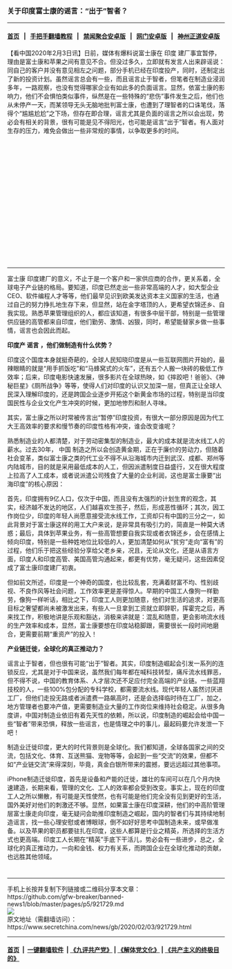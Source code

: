 ### 关于印度富士康的谣言：“出于”智者？
------------------------

#### [首页](https://github.com/gfw-breaker/banned-news1/blob/master/README.md) &nbsp;&nbsp;|&nbsp;&nbsp; [手把手翻墙教程](https://github.com/gfw-breaker/guides/wiki) &nbsp;&nbsp;|&nbsp;&nbsp; [禁闻聚合安卓版](https://github.com/gfw-breaker/bn-android) &nbsp;&nbsp;|&nbsp;&nbsp; [网门安卓版](https://github.com/oGate2/oGate) &nbsp;&nbsp;|&nbsp;&nbsp; [神州正道安卓版](https://github.com/SzzdOgate/update) 



<div class="article_right" style="fone-color:#000">
 <p>
  【看中国2020年2月3日讯】日前，媒体有爆料说富士康在
  <span href="https://www.secretchina.com/news/gb/tag/印度" target="_blank">
   印度
  </span>
  建厂事宜暂停，理由是富士康和苹果之间有意见不合。但没过多久，立即就有发言人出来辟谣说：同自己的客户并没有意见相左之问题，部分手机已经在印度投产，同时，还制定出了新的投资计划。虽然谣言总会有一些，而且谣言止于智者，但笔者在制造业浸润多年，一路观察，也没有觉得哪家企业有如此多的负面谣言。显然，依富士康的影响力，他们不会惧怕类似事件，纵然是在一些特殊的“悲伤”事件发生之后，他们也从未停产一天，而某领导无头无脑地批判富士康，也遭到了理智者的口诛笔伐，落得个“尴尴尬尬”之下场，但存在即合理，谣言尤其是负面的谣言之所以会出现，势必会有相关的背景，很有可能是见不得阳光，也可能是谣言“出于”智者。有人面对生存的压力，难免会做出一些非常规的事情，以争取更多的时间。
  <span id="hideid" name="hideid" style="color:red;display:none;">
   <span href="https://www.secretchina.com">
   </span>
  </span>
 </p>
 <div id="txt-mid1-t21-2017">
  <ins class="adsbygoogle" data-ad-client="ca-pub-1276641434651360" data-ad-slot="2451032099" style="display:inline-block;width:336px;height:280px">
  </ins>
  

---


  </div>
 </div>
 <p>
  <span href="https://www.secretchina.com/news/gb/tag/富士康" target="_blank">
   富士康
  </span>
  印度建厂的意义，不止于是一个客户和一家供应商的合作，更关系着，全球电子产业链的格局。要知道，印度已然走出一些非常高端的人才，如大型企业CEO、软件编程人才等等，他们最早见识到欧美发达资本主义国家的生活，也通过自己的努力挣扎地生存下来，但显然，站在金字塔顶的人，更希望衣锦还乡、自我实现。熟悉苹果管理组织的人，都应该知道，有很多中层干部，特别是一些管理供应链的高管都来自印度，他们勤劳、激情、凶狠，同时，希望能替家乡做一些事情，谣言也会因此而起。
  <span id="hideid" name="hideid" style="color:red;display:none;">
   <span href="https://www.secretchina.com">
   </span>
  </span>
 </p>
 <p>
  <strong>
   印度产
   <span href="https://www.secretchina.com/news/gb/tag/谣言" target="_blank">
    谣言
   </span>
   ，他们做制造有什么优势？
  </strong>
 </p>
 <p>
  印度这个国度本身就挺奇葩的，全球人民知晓印度是从一些互联网图片开始的，最辣眼睛的就是“用手抓饭吃”和“马蜂窝式的火车”，还有五个人搬一块砖的极低工作效率；后来，印度电影快速发展，很多影片在全球热映，如《摔跤吧！爸爸》、《神秘巨星》《厕所战争》等等，使得人们对印度的认识又加深一层，但真正让全球人民深入理解印度的，还是跨国企业逐步开拓这个新黄金市场的过程，特别是当印度国民性与企业文化产生冲突的时候，更加地惨烈和耐人寻味。
 </p>
 <p>
  其实，富士康之所以时常被传言出“暂停”印度投资，有很大一部分原因是因为代工大王高效率的要求和慢节奏的印度性格有冲突，谁会改变谁呢？
 </p>
 <p>
  熟悉制造业的人都清楚，对于劳动密集型的制造业，最大的成本就是流水线工人的薪水。过去30年，
  <span href="https://www.secretchina.com" target="_blank">
   中国
  </span>
  制造之所以会创造黄金期，正在于廉价的劳动力，但随着社会变革，类似富士康之类的代工业不得不从沿海城市内迁到武汉、成都、郑州等内陆城市，目的就是采用最低成本的人工，但因派遣制度日益盛行，又在很大程度上拉高了人工成本，或者说派遣公司残食了大量的企业利润，这也是富士康要“出海印度”的核心原因：
 </p>
 <p>
  首先，印度拥有9亿人口，仅次于中国，而且没有太强烈的计划生育的观念，其实，经济越不发达的地区，人们越喜欢生孩子，然后，形成恶性循环；其次，因工作岗位少，印度的年轻人尚愿意接受流水线工作，工资却只有中国的三分之一，如此背景对于富士康这样的用工大户来说，是非常具有吸引力的，简直是一种莫大诱惑；最后，具体到苹果业务，有一些高管想要自我实现或者衣锦还乡，会在感情上倾向印度，特别是一些种姓地位比较低的人，更加清楚如何从“贫穷”走向“富有”的过程，他们乐于把这些经验分享给父老乡亲，况且，无论从文化，还是从语言方面，印度人和印度高管、美国高管沟通起来，都更有优势，毫无疑问，这些因素促成了富士康印度建厂初衷。
 </p>
 <p>
  但如前文所述，印度是一个神奇的国度，也比较乱套，充满着财富不均、性别歧视、不良作风等社会问题，工作效率更是差得惊人。早期的中国工人像狗一样勤劳，像狗一样听话，相比之下，印度工人则更加随意，他们对生活的追求，对更高目标之奢望都尚未被激发出来，有些人一旦拿到工资就立即辞职，挥霍完之后，再来找工作，积极地讲是乐观和豁达，消极来讲就是：混乱和随意，更会影响流水线的生产效率和成本，显然，富士康要想在印度站稳脚跟，需要很长一段时间地磨合，更需要前期“重资产”的投入！
 </p>
 <p>
  <strong>
   产业链迁徙，全球化的真正推动力？
  </strong>
 </p>
 <p>
  谣言止于智者，但也很有可能“出于”智者。其实，印度制造崛起会引发一系列的连锁反应，尤其是对于中国来说，虽然我们每年都在喊科技转型，痛斥流水线罪恶，但不得不说，中国的教育体系、人才层次还不足应付完全高端的产业链。一些蓝翔技校的人，一些100%包分配的专科学校，都需要流水线。现代年轻人虽然讨厌进工厂，但他们走投无路或者派遣费一路飙高时，还是会选择临时待在工厂，加之，地方管理者也要冲产值，更需要制造业大量的工作岗位来维持社会稳定。从很多角度讲，中国对制造业依旧有着先天性的依赖，所以说，印度制造的崛起会给中国一些“智者”带来恐惧，释放一些谣言，也是情理之中的事儿，最起码要允许发泄一下吧！
 </p>
 <p>
  制造业迁徙印度，更大的时代背景则是全球化。我们都知道，全球各国家之间的交流，包括文化、体育、互送熊猫、宠物等等，会起到一些“交流”的效果，但都不如“产业链交流”来得深刻，毕竟，真金白银所带来的震撼，要远远超过其他事项。
 </p>
 <p>
  iPhone制造迁徙印度，首先是设备和产能的迁徙，雄壮的车间可以在几个月内快速建造，长期来看，管理的文化、工人的效率都会受到改变。事实上，现在的印度工人之所以懒散，有可能是天性使然，也有可能是他们完全没有见到更好的生活，国外美好对他们的刺激还不够。显然，如果富士康在印度深耕，他们的中高阶管理层富士康走向印度，毫无疑问会助推印度制造之崛起，国内的智者们与其持续地制造谣言，找一些心理安慰或者博眼球，倒不如好好思考中国制造未来，或早做准备。以及苹果的职员都要驻扎在印度，这些人都算是行业之精英，所选择的生活方式也更高端。印度工人长期在“精英”手底下干活儿，势必会有一些进步，总之，全球化的真正推动力，一向和金钱、权力有关系，而跨国企业在全球化推动的贡献，也远胜其他领域。
  <center>
   <div>
    <div id="txt-mid2-t22-2017" style="display: block;  max-height: 351px;  overflow: hidden;">
     <div id="SC-21xxx">
     </div>
     <ins class="adsbygoogle" data-ad-client="ca-pub-1276641434651360" data-ad-format="auto" data-ad-slot="4301710469" data-full-width-responsive="true" style="display:block">
     </ins>
    </div>
   </div>
  </center>
  <div style="padding-top:12px;">
  </div>
 </p>
</div>

<hr/>
手机上长按并复制下列链接或二维码分享本文章：<br/>
https://github.com/gfw-breaker/banned-news1/blob/master/pages/p5/921729.md <br/>
<a href='https://github.com/gfw-breaker/banned-news1/blob/master/pages/p5/921729.md'><img src='https://github.com/gfw-breaker/banned-news1/blob/master/pages/p5/921729.md.png'/></a> <br/>
原文地址（需翻墙访问）：https://www.secretchina.com/news/gb/2020/02/03/921729.html


------------------------
#### [首页](https://github.com/gfw-breaker/banned-news1/blob/master/README.md) &nbsp;|&nbsp; [一键翻墙软件](https://github.com/gfw-breaker/nogfw/blob/master/README.md) &nbsp;| [《九评共产党》](https://github.com/gfw-breaker/9ping.md/blob/master/README.md#九评之一评共产党是什么) | [《解体党文化》](https://github.com/gfw-breaker/jtdwh.md/blob/master/README.md) | [《共产主义的终极目的》](https://github.com/gfw-breaker/gczydzjmd.md/blob/master/README.md)


<img src='http://gfw-breaker.win/banned-news/pages/p5/921729.md' width='0px' height='0px'/>